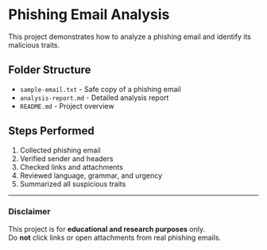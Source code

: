 # Phishing Email Analysis

This project demonstrates how to analyze a phishing email and identify its malicious traits.

## Folder Structure
- `sample-email.txt` - Safe copy of a phishing email
- `analysis-report.md` - Detailed analysis report
- `README.md` - Project overview

## Steps Performed
1. Collected phishing email
2. Verified sender and headers
3. Checked links and attachments
4. Reviewed language, grammar, and urgency
5. Summarized all suspicious traits

---

### Disclaimer
This project is for **educational and research purposes** only.  
Do **not** click links or open attachments from real phishing emails.
